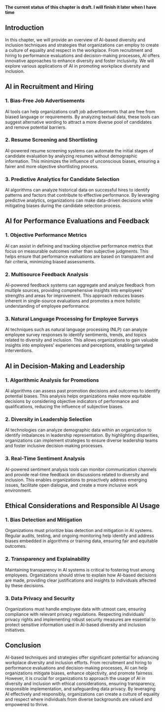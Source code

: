 **The current status of this chapter is draft. I will finish it later when I have time**

Introduction
------------

In this chapter, we will provide an overview of AI-based diversity and inclusion techniques and strategies that organizations can employ to create a culture of equality and respect in the workplace. From recruitment and hiring to performance evaluations and decision-making processes, AI offers innovative approaches to enhance diversity and foster inclusivity. We will explore various applications of AI in promoting workplace diversity and inclusion.

AI in Recruitment and Hiring
----------------------------

### 1. Bias-Free Job Advertisements

AI tools can help organizations craft job advertisements that are free from biased language or requirements. By analyzing textual data, these tools can suggest alternative wording to attract a more diverse pool of candidates and remove potential barriers.

### 2. Resume Screening and Shortlisting

AI-powered resume screening systems can automate the initial stages of candidate evaluation by analyzing resumes without demographic information. This minimizes the influence of unconscious biases, ensuring a fairer and more objective shortlisting process.

### 3. Predictive Analytics for Candidate Selection

AI algorithms can analyze historical data on successful hires to identify patterns and factors that contribute to effective performance. By leveraging predictive analytics, organizations can make data-driven decisions while mitigating biases during the candidate selection process.

AI for Performance Evaluations and Feedback
-------------------------------------------

### 1. Objective Performance Metrics

AI can assist in defining and tracking objective performance metrics that focus on measurable outcomes rather than subjective judgments. This helps ensure that performance evaluations are based on transparent and fair criteria, minimizing biased assessments.

### 2. Multisource Feedback Analysis

AI-powered feedback systems can aggregate and analyze feedback from multiple sources, providing comprehensive insights into employees' strengths and areas for improvement. This approach reduces biases inherent in single-source evaluations and promotes a more holistic understanding of employee performance.

### 3. Natural Language Processing for Employee Surveys

AI techniques such as natural language processing (NLP) can analyze employee survey responses to identify sentiments, trends, and topics related to diversity and inclusion. This allows organizations to gain valuable insights into employees' experiences and perceptions, enabling targeted interventions.

AI in Decision-Making and Leadership
------------------------------------

### 1. Algorithmic Analysis for Promotions

AI algorithms can assess past promotion decisions and outcomes to identify potential biases. This analysis helps organizations make more equitable decisions by considering objective indicators of performance and qualifications, reducing the influence of subjective biases.

### 2. Diversity in Leadership Selection

AI technologies can analyze demographic data within an organization to identify imbalances in leadership representation. By highlighting disparities, organizations can implement strategies to ensure diverse leadership teams and foster inclusive decision-making processes.

### 3. Real-Time Sentiment Analysis

AI-powered sentiment analysis tools can monitor communication channels and provide real-time feedback on discussions related to diversity and inclusion. This enables organizations to proactively address emerging issues, facilitate open dialogue, and create a more inclusive work environment.

Ethical Considerations and Responsible AI Usage
-----------------------------------------------

### 1. Bias Detection and Mitigation

Organizations must prioritize bias detection and mitigation in AI systems. Regular audits, testing, and ongoing monitoring help identify and address biases embedded in algorithms or training data, ensuring fair and equitable outcomes.

### 2. Transparency and Explainability

Maintaining transparency in AI systems is critical to fostering trust among employees. Organizations should strive to explain how AI-based decisions are made, providing clear justifications and insights to individuals affected by these decisions.

### 3. Data Privacy and Security

Organizations must handle employee data with utmost care, ensuring compliance with relevant privacy regulations. Respecting individuals' privacy rights and implementing robust security measures are essential to protect sensitive information used in AI-based diversity and inclusion initiatives.

Conclusion
----------

AI-based techniques and strategies offer significant potential for advancing workplace diversity and inclusion efforts. From recruitment and hiring to performance evaluations and decision-making processes, AI can help organizations mitigate biases, enhance objectivity, and promote fairness. However, it is crucial for organizations to approach the usage of AI in diversity and inclusion with ethical considerations, ensuring transparency, responsible implementation, and safeguarding data privacy. By leveraging AI effectively and responsibly, organizations can create a culture of equality and respect where individuals from diverse backgrounds are valued and empowered to thrive.
